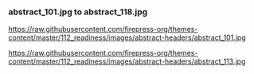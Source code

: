 ### abstract_101.jpg to abstract_118.jpg

https://raw.githubusercontent.com/firepress-org/themes-content/master/112_readiness/images/abstract-headers/abstract_101.jpg

https://raw.githubusercontent.com/firepress-org/themes-content/master/112_readiness/images/abstract-headers/abstract_113.jpg
